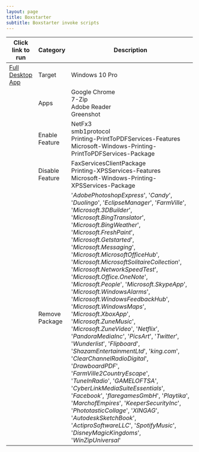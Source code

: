 ```yaml
---
layout: page
title: Boxstarter
subtitle: Boxstarter invoke scripts
---
```


|Click link to run  | Category |Description  |
|---------|---------|---------|
|<a href='http://boxstarter.org/package/url?www.proxx.nl/win10.txt'>Full Desktop App</a>     | Target | Windows 10 Pro |
|     | Apps | Google Chrome<br> 7-Zip<br> Adobe Reader<br> Greenshot | 
|     | Enable Feature | NetFx3<br> smb1protocol<br> Printing-PrintToPDFServices-Features<br> Microsoft-Windows-Printing-PrintToPDFServices-Package |
|     | Disable Feature | FaxServicesClientPackage<br> Printing-XPSServices-Features<br> Microsoft-Windows-Printing-XPSServices-Package |
|     | Remove Package | '*AdobePhotoshopExpress*', '*Candy*', '*Duolingo*', '*EclipseManager*', '*FarmVille*', '*Microsoft.3DBuilder*', '*Microsoft.BingTranslator*', '*Microsoft.BingWeather*', '*Microsoft.FreshPaint*', '*Microsoft.Getstarted*', '*Microsoft.Messaging*', '*Microsoft.MicrosoftOfficeHub*', '*Microsoft.MicrosoftSolitaireCollection*',  '*Microsoft.NetworkSpeedTest*',  '*Microsoft.Office.OneNote*', '*Microsoft.People*', '*Microsoft.SkypeApp*', '*Microsoft.WindowsAlarms*', '*Microsoft.WindowsFeedbackHub*', '*Microsoft.WindowsMaps*', '*Microsoft.XboxApp*', '*Microsoft.ZuneMusic*', '*Microsoft.ZuneVideo*', '*Netflix*', '*PandoraMediaInc*', '*PicsArt*', '*Twitter*',  '*Wunderlist*', '*Flipboard*', '*ShazamEntertainmentLtd*', '*king.com*', '*ClearChannelRadioDigital*',  '*DrawboardPDF*', '*FarmVille2CountryEscape*', '*TuneInRadio*', '*GAMELOFTSA*', '*CyberLinkMediaSuiteEssentials*', '*Facebook*', '*flaregamesGmbH*', '*Playtika*', '*MarchofEmpires*', '*KeeperSecurityInc*', '*PhototasticCollage*', '*XINGAG*', '*AutodeskSketchBook*', '*ActiproSoftwareLLC*', '*SpotifyMusic*', '*DisneyMagicKingdoms*', '*WinZipUniversal*' |
